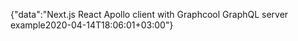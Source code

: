 {"data":"Next.js React Apollo client with Graphcool GraphQL server example2020-04-14T18:06:01+03:00"}
